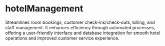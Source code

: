 # hotelManagement
Streamlines room bookings, customer check-ins/check-outs, billing, and staff management. It enhances efficiency through automated processes, offering a user-friendly interface and database integration for smooth hotel operations and improved customer service experience.

